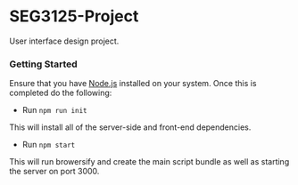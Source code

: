 SEG3125-Project
===============

User interface design project.

### Getting Started

Ensure that you have [Node.js](http://nodejs.org/) installed on your system. Once this is completed do the following:

* Run `npm run init`

This will install all of the server-side and front-end dependencies.

* Run `npm start`

This will run browersify and create the main script bundle as well as starting the server on port 3000.
